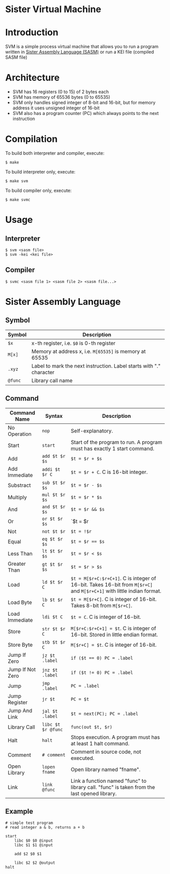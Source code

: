 Sister Virtual Machine
==================
# Introduction
SVM is a simple process virtual machine that allows you to run a program written in [Sister Assembly Language (SASM)](#sister-assembly-language) or run a KEI file (compiled SASM file)

# Architecture
* SVM has 16 registers (0 to 15) of 2 bytes each
* SVM has memory of 65536 bytes (0 to 65535)
* SVM only handles signed integer of 8-bit and 16-bit, but for memory address it uses unsigned integer of 16-bit
* SVM also has a program counter (PC) which always points to the next instruction

# Compilation
To build both interpreter and compiler, execute:
```
$ make
```
To build interpreter only, execute:
```
$ make svm
```
To build compiler only, execute:
```
$ make svmc
```

# Usage
## Interpreter
```
$ svm <sasm file>
$ svm -kei <kei file>
```
## Compiler
```
$ svmc <sasm file 1> <sasm file 2> <sasm file...>
```
# Sister Assembly Language
## Symbol
Symbol | Description
--- | ---
`$x` | x-th register, i.e. `$0` is 0-th register
`M[x]` | Memory at address x, i.e. `M[65535]` is memory at 65535
`.xyz` | Label to mark the next instruction. Label starts with "." character
`@func` | Library call name

## Command
Command Name | Syntax | Description
--- | --- | ---
No Operation | `nop` | Self-explanatory.
Start | `start` | Start of the program to run. A program must has exactly 1 start command.
Add | `add $t $r $s` | `$t = $r + $s`
Add Immediate | `addi $t $r C` | `$t = $r + C`. C is 16-bit integer.
Substract | `sub $t $r $s` | `$t = $r - $s`
Multiply | `mul $t $r $s` | `$t = $r * $s`
And | `and $t $r $s` | `$t = $r && $s`
Or | `or $t $r $s` | `$t = $r || $s`
Not | `not $t $r` | `$t = !$r`
Equal | `eq $t $r $s` | `$t = $r == $s`
Less Than | `lt $t $r $s` | `$t = $r < $s`
Greater Than | `gt $t $r $s` | `$t = $r > $s`
Load | `ld $t $r C` | `$t = M[$r+C:$r+C+1]`. C is integer of 16-bit. Takes 16-bit from `M[$r+C]` and `M[$r+C+1]` with little indian format.
Load Byte | `lb $t $r C` | `$t = M[$r+C]`. C is integer of 16-bit. Takes 8-bit from `M[$r+C]`.
Load Immediate | `ldi $t C` | `$t = C`. C is integer of 16-bit.
Store | `str $t $r C` | `M[$r+C:$r+C+1] = $t`. C is integer of 16-bit. Stored in little endian format.
Store Byte | `stb $t $r C` | `M[$r+C] = $t`. C is integer of 16-bit.
Jump If Zero | `jz $t .label` | `if ($t == 0) PC = .label`
Jump If Not Zero | `jnz $t .label` | `if ($t != 0) PC = .label`
Jump | `jmp .label` | `PC = .label`
Jump Register | `jr $t` | `PC = $t`
Jump And Link | `jal $t .label` | `$t = next(PC); PC = .label`
Library Call | `libc $t $r @func` | `func(out $t, $r)`
Halt | `halt` | Stops execution. A program must has at least 1 halt command.
Comment | `# comment` | Comment in source code, not executed.
Open Library | `lopen fname` | Open library named "fname".
Link | `link @func` | Link a function named "func" to library call. "func" is taken from the last opened library.

## Example
```
# simple test program
# read integer a & b, returns a + b

start
    libc $0 $0 @input
    libc $1 $1 @input

    add $2 $0 $1

    libc $2 $2 @output
halt
```
